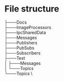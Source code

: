 # File structure

├───Docs\
├───ImageProcessors \
├───IpcSharedData \
├───Messages \
├───Publishers \
├───PubSubs \
├───Subscribers \
├───Test \
│   ├───Messages \
│   └───Topics \
└───Topics \
    